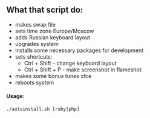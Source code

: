 ## What that script do:
- makes swap file
- sets time zone Europe/Moscow
- adds Russian keyboard layout
- upgrades system
- installs some necessary packages for development
- sets shortcuts:
  - Ctrl + Shift - change keyboard layout
  - Ctrl + Shift + P - make screenshot in flameshot
- makes some bonus tunes xfce
- reboots system

#### Usage:
```
./autoinstall.sh [ruby|php]
```